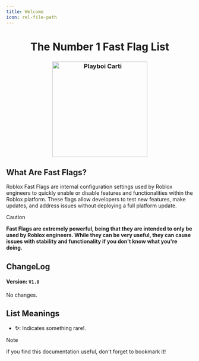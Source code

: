 ```yaml
---
title: Welcome
icon: rel-file-path	
---
```


<h1 align="center">The Number 1 Fast Flag List</h1>

<h3 align="center">
  <img src="Assets/videoplayback-ezgif.com-optimize.gif" width="256" alt="Playboi Carti">
</h3>

## What Are Fast Flags?
Roblox Fast Flags are internal configuration settings used by Roblox engineers to quickly enable or disable features and functionalities within the Roblox platform. These flags allow developers to test new features, make updates, and address issues without deploying a full platform update.

> [!CAUTION]
> **Fast Flags are extremely powerful, being that they are intended to only be used by Roblox engineers. While they can be very useful, they can cause issues with stability and functionality if you don't know what you're doing.**

## ChangeLog
#### Version: `V1.0`
No changes.

## List Meanings
- **✨**: Indicates something rare!.

> [!NOTE]
> if you find this documentation useful, don't forget to bookmark it!

